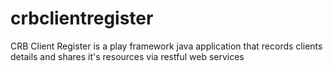 # crbclientregister
CRB Client Register is a play framework java application that records clients details and shares it's resources via restful web services 
